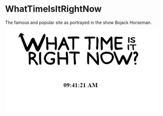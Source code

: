 # WhatTimeIsItRightNow
The famous and popular site as portrayed in the show Bojack Horseman.

![alt text](images/landing.png)
